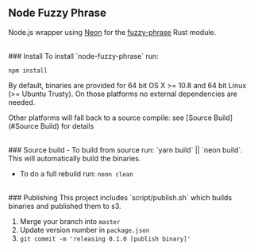 ## Node Fuzzy Phrase

Node.js wrapper using [Neon](https://www.neon-bindings.com/) for the [fuzzy-phrase](https://github.com/mapbox/fuzzy-phrase/pulls) Rust module.

<br>
### Install
To install `node-fuzzy-phrase` run:

`npm install`

By default, binaries are provided for 64 bit OS X >= 10.8 and 64 bit Linux (>= Ubuntu Trusty). On those platforms no external dependencies are needed.

Other platforms will fall back to a source compile: see [Source Build](#Source Build) for details

<br>
### Source build
- To build from source run: `yarn build` || `neon build`. This will automatically build the binaries.

- To do a full rebuild run: `neon clean`

<br>
### Publishing
This project includes `script/publish.sh` which builds binaries and published them to s3.

1. Merge your branch into `master`
2. Update version number in `package.json`
3. `git commit -m 'releasing 0.1.0 [publish binary]'`
